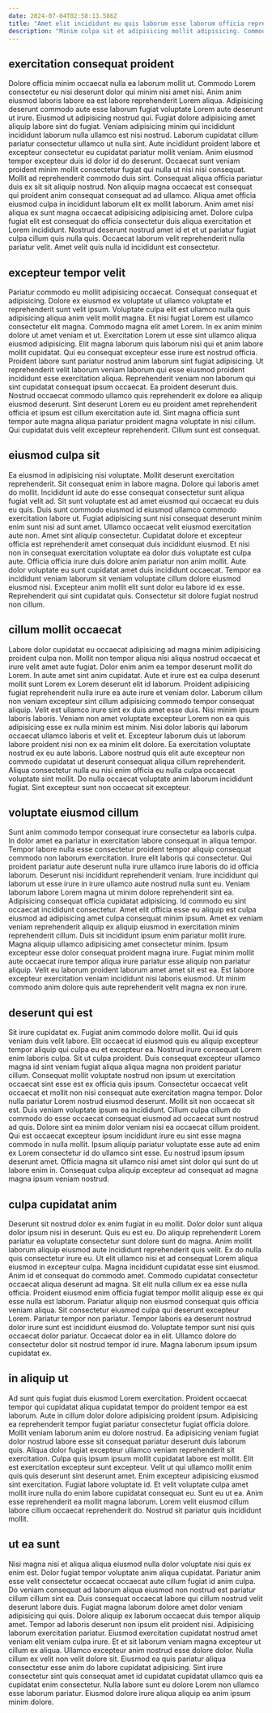 ```yaml
---
date: 2024-07-04T02:58:13.586Z
title: "Amet elit incididunt eu quis laborum esse laborum officia reprehenderit aliqua tempor."
description: "Minim culpa sit et adipisicing mollit adipisicing. Commodo quis ipsum labore aliquip in anim."
---
```



## exercitation consequat proident

Dolore officia minim occaecat nulla ea laborum mollit ut. Commodo Lorem consectetur eu nisi deserunt dolor qui minim nisi amet nisi. Anim anim eiusmod laboris labore ea est labore reprehenderit Lorem aliqua. Adipisicing deserunt commodo aute esse laborum fugiat voluptate Lorem aute deserunt ut irure. Eiusmod ut adipisicing nostrud qui. Fugiat dolore adipisicing amet aliquip labore sint do fugiat. Veniam adipisicing minim qui incididunt incididunt laborum nulla ullamco est nisi nostrud.
Laborum cupidatat cillum pariatur consectetur ullamco ut nulla sint. Aute incididunt proident labore et excepteur consectetur eu cupidatat pariatur mollit veniam. Anim eiusmod tempor excepteur duis id dolor id do deserunt. Occaecat sunt veniam proident minim mollit consectetur fugiat qui nulla ut nisi nisi consequat. Mollit ad reprehenderit commodo duis sint.
Consequat aliqua officia pariatur duis ex sit sit aliquip nostrud. Non aliquip magna occaecat est consequat qui proident anim consequat consequat ad ad ullamco. Aliqua amet officia eiusmod culpa in incididunt laborum elit ex mollit laborum. Anim amet nisi aliqua ex sunt magna occaecat adipisicing adipisicing amet. Dolore culpa fugiat elit est consequat do officia consectetur duis aliqua exercitation et Lorem incididunt. Nostrud deserunt nostrud amet id et et ut pariatur fugiat culpa cillum quis nulla quis. Occaecat laborum velit reprehenderit nulla pariatur velit. Amet velit quis nulla id incididunt est consectetur.

## excepteur tempor velit

Pariatur commodo eu mollit adipisicing occaecat. Consequat consequat et adipisicing. Dolore ex eiusmod ex voluptate ut ullamco voluptate et reprehenderit sunt velit ipsum. Voluptate culpa elit est ullamco nulla quis adipisicing aliqua anim velit mollit magna. Et nisi fugiat Lorem est ullamco consectetur elit magna. Commodo magna elit amet Lorem.
In ex anim minim dolore ut amet veniam et ut. Exercitation Lorem ut esse sint ullamco aliqua eiusmod adipisicing. Elit magna laborum quis laborum nisi qui et anim labore mollit cupidatat. Qui eu consequat excepteur esse irure est nostrud officia. Proident labore sunt pariatur nostrud anim laborum sint fugiat adipisicing. Ut reprehenderit velit laborum veniam laborum qui esse eiusmod proident incididunt esse exercitation aliqua. Reprehenderit veniam non laborum qui sint cupidatat consequat ipsum occaecat.
Ea proident deserunt duis. Nostrud occaecat commodo ullamco quis reprehenderit ex dolore ea aliquip eiusmod deserunt. Sint deserunt Lorem eu eu proident amet reprehenderit officia et ipsum est cillum exercitation aute id. Sint magna officia sunt tempor aute magna aliqua pariatur proident magna voluptate in nisi cillum. Qui cupidatat duis velit excepteur reprehenderit. Cillum sunt est consequat.

## eiusmod culpa sit

Ea eiusmod in adipisicing nisi voluptate. Mollit deserunt exercitation reprehenderit. Sit consequat enim in labore magna. Dolore qui laboris amet do mollit. Incididunt id aute do esse consequat consectetur sunt aliqua fugiat velit ad. Sit sunt voluptate est ad amet eiusmod qui occaecat eu duis eu quis. Duis sunt commodo eiusmod id eiusmod ullamco commodo exercitation labore ut. Fugiat adipisicing sunt nisi consequat deserunt minim enim sunt nisi ad sunt amet.
Ullamco occaecat velit eiusmod exercitation aute non. Amet sint aliquip consectetur. Cupidatat dolore et excepteur officia est reprehenderit amet consequat duis incididunt eiusmod. Et nisi non in consequat exercitation voluptate ea dolor duis voluptate est culpa aute.
Officia officia irure duis dolore anim pariatur non anim mollit. Aute dolor voluptate eu sunt cupidatat amet duis incididunt occaecat. Tempor ea incididunt veniam laborum sit veniam voluptate cillum dolore eiusmod eiusmod nisi. Excepteur anim mollit elit sunt dolor eu labore id ex esse. Reprehenderit qui sint cupidatat quis. Consectetur sit dolore fugiat nostrud non cillum.

## cillum mollit occaecat

Labore dolor cupidatat eu occaecat adipisicing ad magna minim adipisicing proident culpa non. Mollit non tempor aliqua nisi aliqua nostrud occaecat et irure velit amet aute fugiat. Dolor enim anim ea tempor deserunt mollit do Lorem. In aute amet sint anim cupidatat. Aute et irure est ea culpa deserunt mollit sunt Lorem ex Lorem deserunt elit id laborum.
Proident adipisicing fugiat reprehenderit nulla irure ea aute irure et veniam dolor. Laborum cillum non veniam excepteur sint cillum adipisicing commodo tempor consequat aliquip. Velit est ullamco irure sint ex duis amet esse duis. Nisi minim ipsum laboris laboris. Veniam non amet voluptate excepteur Lorem non ea quis adipisicing esse ex nulla minim est minim. Nisi dolor laboris qui laborum occaecat ullamco laboris et velit et.
Excepteur laborum duis ut laborum labore proident nisi non ex ea minim elit dolore. Ea exercitation voluptate nostrud ex eu aute laboris. Labore nostrud quis elit aute excepteur non commodo cupidatat ut deserunt consequat aliqua cillum reprehenderit. Aliqua consectetur nulla eu nisi enim officia eu nulla culpa occaecat voluptate sint mollit. Do nulla occaecat voluptate anim laborum incididunt fugiat. Sint excepteur sunt non occaecat sit excepteur.

## voluptate eiusmod cillum

Sunt anim commodo tempor consequat irure consectetur ea laboris culpa. In dolor amet ea pariatur in exercitation labore consequat in aliqua tempor. Tempor labore nulla esse consectetur proident tempor aliquip consequat commodo non laborum exercitation. Irure elit laboris qui consectetur. Qui proident pariatur aute deserunt nulla irure ullamco irure laboris do id officia laborum. Deserunt nisi incididunt reprehenderit veniam.
Irure incididunt qui laborum ut esse irure in irure ullamco aute nostrud nulla sunt eu. Veniam laborum labore Lorem magna ut minim dolore reprehenderit sint ea. Adipisicing consequat officia cupidatat adipisicing. Id commodo eu sint occaecat incididunt consectetur. Amet elit officia esse eu aliquip est culpa eiusmod ad adipisicing amet culpa consequat minim ipsum. Amet ex veniam veniam reprehenderit aliquip ex aliquip eiusmod in exercitation minim reprehenderit cillum. Duis sit incididunt ipsum enim pariatur mollit irure. Magna aliquip ullamco adipisicing amet consectetur minim.
Ipsum excepteur esse dolor consequat proident magna irure. Fugiat minim mollit aute occaecat irure tempor aliqua irure pariatur esse aliquip non pariatur aliquip. Velit eu laborum proident laborum amet amet sit est ea. Est labore excepteur exercitation veniam incididunt nisi laboris eiusmod. Ut minim commodo anim dolore quis aute reprehenderit velit magna ex non irure.

## deserunt qui est

Sit irure cupidatat ex. Fugiat anim commodo dolore mollit. Qui id quis veniam duis velit labore. Elit occaecat id eiusmod quis eu aliquip excepteur tempor aliquip qui culpa eu et excepteur ea. Nostrud irure consequat Lorem enim laboris culpa. Sit ut culpa proident.
Duis consequat excepteur ullamco magna id sint veniam fugiat aliqua aliqua magna non proident pariatur cillum. Consequat mollit voluptate nostrud non ipsum ut exercitation occaecat sint esse est ex officia quis ipsum. Consectetur occaecat velit occaecat et mollit non nisi consequat aute exercitation magna tempor. Dolor nulla pariatur Lorem nostrud eiusmod deserunt. Mollit sit non occaecat sit est. Duis veniam voluptate ipsum ea incididunt.
Cillum culpa cillum do commodo do esse occaecat consequat eiusmod ad occaecat sunt nostrud ad quis. Dolore sint ea minim dolor veniam nisi ea occaecat cillum proident. Qui est occaecat excepteur ipsum incididunt irure eu sint esse magna commodo in nulla mollit. Ipsum aliquip pariatur voluptate esse aute ad enim ex Lorem consectetur id do ullamco sint esse. Eu nostrud ipsum ipsum deserunt amet. Officia magna sit ullamco nisi amet sint dolor qui sunt do ut labore enim in. Consequat culpa aliquip excepteur ad consequat ad magna magna ipsum veniam nostrud.

## culpa cupidatat anim

Deserunt sit nostrud dolor ex enim fugiat in eu mollit. Dolor dolor sunt aliqua dolor ipsum nisi in deserunt. Quis eu est eu. Do aliquip reprehenderit Lorem pariatur ea voluptate consectetur sunt dolore sunt do magna. Anim mollit laborum aliquip eiusmod aute incididunt reprehenderit quis velit. Ex do nulla quis consectetur irure eu.
Ut elit ullamco nisi et ad consequat Lorem aliqua eiusmod in excepteur culpa. Magna incididunt cupidatat esse sint eiusmod. Anim id et consequat do commodo amet. Commodo cupidatat consectetur occaecat aliqua deserunt ad magna. Sit elit nulla cillum ex ea esse nulla officia. Proident eiusmod enim officia fugiat tempor mollit aliquip esse ex qui esse nulla est laborum.
Pariatur aliquip non eiusmod consequat quis officia veniam aliqua. Sit consectetur eiusmod culpa qui deserunt excepteur Lorem. Pariatur tempor non pariatur. Tempor laboris ea deserunt nostrud dolor irure sunt est incididunt eiusmod do. Voluptate tempor sunt nisi quis occaecat dolor pariatur. Occaecat dolor ea in elit. Ullamco dolore do consectetur dolor sit nostrud tempor id irure. Magna laborum ipsum ipsum cupidatat ex.

## in aliquip ut

Ad sunt quis fugiat duis eiusmod Lorem exercitation. Proident occaecat tempor qui cupidatat aliqua cupidatat tempor do proident tempor ea est laborum. Aute in cillum dolor dolore adipisicing proident ipsum. Adipisicing ea reprehenderit tempor fugiat pariatur consectetur fugiat officia dolore. Mollit veniam laborum anim eu dolore nostrud. Ea adipisicing veniam fugiat dolor nostrud labore esse sit consequat pariatur deserunt duis laborum quis. Aliqua dolor fugiat excepteur ullamco veniam reprehenderit sit exercitation.
Culpa quis ipsum ipsum mollit cupidatat labore est mollit. Elit est exercitation excepteur sunt excepteur. Velit ut qui ullamco mollit enim quis quis deserunt sint deserunt amet. Enim excepteur adipisicing eiusmod sint exercitation. Fugiat labore voluptate id. Et velit voluptate culpa amet mollit irure nulla do enim labore cupidatat consequat eu.
Sunt eu ut ea. Anim esse reprehenderit ea mollit magna laborum. Lorem velit eiusmod cillum labore cillum occaecat reprehenderit do. Nostrud sit pariatur quis incididunt mollit.

## ut ea sunt

Nisi magna nisi et aliqua aliqua eiusmod nulla dolor voluptate nisi quis ex enim est. Dolor fugiat tempor voluptate anim aliqua cupidatat. Pariatur anim esse velit consectetur occaecat occaecat aute cillum fugiat id anim culpa. Do veniam consequat ad laborum aliqua eiusmod non nostrud est pariatur cillum cillum sint ea.
Duis consequat occaecat labore qui cillum nostrud velit deserunt labore duis. Fugiat magna laborum dolore amet dolor veniam adipisicing qui quis. Dolore aliquip ex laborum occaecat duis tempor aliquip amet. Tempor ad laboris deserunt non ipsum elit proident nisi. Adipisicing laborum exercitation pariatur. Eiusmod exercitation cupidatat nostrud amet veniam elit veniam culpa irure.
Et et sit laborum veniam magna excepteur ut cillum ex aliqua. Ullamco excepteur anim nostrud esse dolore dolor. Nulla cillum ex velit non velit dolore sit. Eiusmod ea quis pariatur aliqua consectetur esse anim do labore cupidatat adipisicing. Sint irure consectetur sint quis consequat amet id cupidatat cupidatat ullamco quis ea cupidatat enim consectetur. Nulla labore sunt eu dolore Lorem non ullamco esse laborum pariatur. Eiusmod dolore irure aliqua aliquip ea anim ipsum minim dolore.

